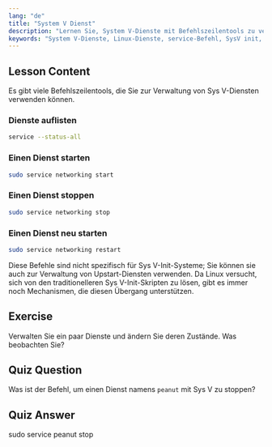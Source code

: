 ```yaml
---
lang: "de"
title: "System V Dienst"
description: "Lernen Sie, System V-Dienste mit Befehlszeilentools zu verwalten. Entdecken Sie, wie Sie Dienste auflisten, starten, stoppen und neu starten können, mit diesem anfängerfreundlichen Linux-Tutorial."
keywords: "System V-Dienste, Linux-Dienste, service-Befehl, SysV init, Linux-Tutorial, Linux für Anfänger, Dienstverwaltung, Linux-Anleitung"
---
```


## Lesson Content

Es gibt viele Befehlszeilentools, die Sie zur Verwaltung von Sys V-Diensten verwenden können.

### Dienste auflisten

```bash
service --status-all
```

### Einen Dienst starten

```bash
sudo service networking start
```

### Einen Dienst stoppen

```bash
sudo service networking stop
```

### Einen Dienst neu starten

```bash
sudo service networking restart
```

Diese Befehle sind nicht spezifisch für Sys V-Init-Systeme; Sie können sie auch zur Verwaltung von Upstart-Diensten verwenden. Da Linux versucht, sich von den traditionelleren Sys V-Init-Skripten zu lösen, gibt es immer noch Mechanismen, die diesen Übergang unterstützen.

## Exercise

Verwalten Sie ein paar Dienste und ändern Sie deren Zustände. Was beobachten Sie?

## Quiz Question

Was ist der Befehl, um einen Dienst namens `peanut` mit Sys V zu stoppen?

## Quiz Answer

sudo service peanut stop
